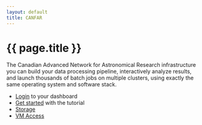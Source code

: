 ```yaml
---
layout: default
title: CANFAR
---
```

{{ page.title }}
================

The Canadian Advanced Network for Astronomical Research
infrastructure you can build your data processing pipeline,
interactively analyze results, and launch thousands of batch
jobs on multiple clusters, using exactly the same operating
system and software stack.

* [Login](http://www.canfar.phys.uvic.ca/) to your dashboard
* [Get started](tutorial.html) with the tutorial
* [Storage](vospace.html)
* [VM Access](vmaccess.html)
